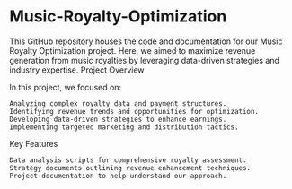 # Music-Royalty-Optimization


This GitHub repository houses the code and documentation for our Music Royalty Optimization project. Here, we aimed to maximize revenue generation from music royalties by leveraging data-driven strategies and industry expertise.
Project Overview

In this project, we focused on:

    Analyzing complex royalty data and payment structures.
    Identifying revenue trends and opportunities for optimization.
    Developing data-driven strategies to enhance earnings.
    Implementing targeted marketing and distribution tactics.

Key Features

    Data analysis scripts for comprehensive royalty assessment.
    Strategy documents outlining revenue enhancement techniques.
    Project documentation to help understand our approach.
